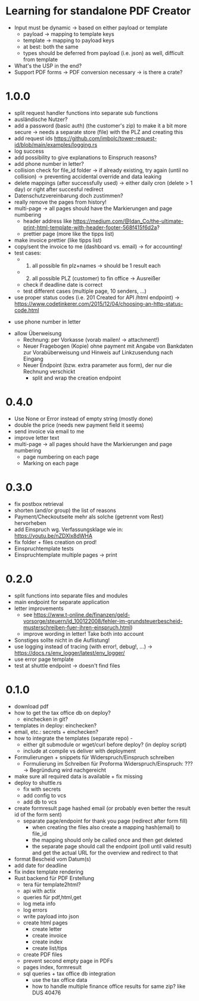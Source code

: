 # Learning for standalone PDF Creator
- Input must be dynamic -> based on either payload or template
  - payload -> mapping to template keys
  - template -> mapping to payload keys
  - at best: both the same
  - types should be deferred from payload (i.e. json) as well, difficult from template
- What's the USP in the end?
- Support PDF forms -> PDF conversion necessary -> is there a crate?


# 1.0.0
- split request handler functions into separate sub functions
- ausländische Nutzer?
- add a password (basic auth) (the customer's zip) to make it a bit more secure
-> needs a separate store (file) with the PLZ and creating this
- add request ids  https://github.com/imbolc/tower-request-id/blob/main/examples/logging.rs
- log success
- add possibility to give explanations to Einspruch reasons?
- add phone number in letter?
- collision check for file_id folder -> if already existing, try again (until no collision) -> preventing accidental override and data leaking
- delete mappings (after successfully used)
  -> either daily cron (delete > 1 day) or right after succesful redirect 
- Datenschutzvereinbarung doch zustimmen?
- really remove the pages from history!
- multi-page -> all pages should have the Markierungen and page numbering
  - header address like https://medium.com/@Idan_Co/the-ultimate-print-html-template-with-header-footer-568f415f6d2a?
  - prettier page (more like the tipps list)
- make invoice prettier (like tipps list)
- copy/sent the invoice to me (dashboard vs. email) -> for accounting!
- test cases:
    - 1. all possible fin plz+names -> should be 1 result each
    - 2. all possible PLZ (customer) to fin office -> Ausreißer
    - check if deadline date is correct
    - test different cases (multiple page, 10 senders, ...)
- use proper status codes (i.e. 201 Created for API /html endpoint) -> https://www.codetinkerer.com/2015/12/04/choosing-an-http-status-code.html
+ use phone number in letter
- allow Überweisung
  - Rechnung: per Vorkasse (vorab mailen! -> attachment!)
  - Neuer Fragebogen (Kopie) ohne payment mit Angabe von Bankdaten zur Vorabüberweisung und Hinweis auf Linkzusendung nach Eingang 
  - Neuer Endpoint (bzw. extra parameter aus form), der nur die Rechnung verschickt
    - split and wrap the creation endpoint

# 0.4.0
+ Use None or Error instead of empty string (mostly done)
+ double the price (needs new payment field it seems)
+ send invoice via email to me
+ improve letter text
+ multi-page -> all pages should have the Markierungen and page numbering
  + page numbering on each page
  + Marking on each page

# 0.3.0
+ fix postbox retrieval
+ shorten (and/or group) the list of reasons 
+ Payment/Checkoutseite mehr als solche (getrennt vom Rest) hervorheben
+ add Einspruch wg. Verfassungsklage wie in: https://youtu.be/nZDXlx8dWHA
+ fix folder + files creation on prod!
+ Einspruchtemplate tests
+ Einspruchtemplate multiple pages -> print

# 0.2.0
+ split functions into separate files and modules
+ main endpoint for separate application
+ letter improvements
  + see https://www.t-online.de/finanzen/geld-vorsorge/steuern/id_100122008/fehler-im-grundsteuerbescheid-musterschreiben-fuer-ihren-einspruch.html)
  + improve wording in letter! Take both into account
+ Sonstiges sollte nicht in die Auflistung!
+ use logging instead of tracing (with error!, debug!, ...)
  -> https://docs.rs/env_logger/latest/env_logger/
+ use error page template
+ test at shuttle endpoint -> doesn't find files

# 0.1.0
+ download pdf
+ how to get the tax office db on deploy?
  + einchecken in git?
+ templates in deploy: einchecken?
+ email, etc.: secrets + einchecken? 
+ how to integrate the templates (separate repo) -
  - either git submodule or wget/curl before deploy? (in deploy script)
  - include at compile vs deliver with deployment
+ Formulierungen + snippets für Widerspruch/Einspruch schreiben
    + Formulierung im Schreiben für Proforma Widerspruch/Einspruch: ???
      -> Begründung wird nachgereicht
+ make sure all required data is available + fix missing
+ deploy to shuttle.rs
  + fix with secrets
  + add config to vcs
  + add db to vcs
+ create formresult page hashed email (or probably even better the result id of the form sent)
    + separate page/endpoint for thank you page (redirect after form fill)
        - when creating the files also create a mapping hash(email) to file_id
        - the mapping should only be called once and then get deleted
        - the separate page should call the endpoint (poll until valid result) and get the actual URL for the overview and redirect to that
+ format Bescheid vom Datum(s)
+ add date for deadline
+ fix index template rendering
+ Rust backend für PDF Erstellung
    + tera für template2html?
    + api with actix
    + queries für pdf,html,get
    + log meta info 
    + log errors
    + write payload into json
    + create html pages
      + create letter
      + create invoice
      + create index
      + create list/tips
    + create PDF files
    + prevent second empty page in PDFs
    + pages index, formresult
    + sql queries + tax office db integration
      + use the tax office data
      + how to handle multiple finance office results for same zip? like DUS 40476 